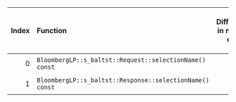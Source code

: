 |   Index | Function                                                 |   Difference in number of lines |   Function size difference in bytes | Disassembly                                                             |   Number of lines in `assume` build |   Number of bytes in `assume` build |   Number of lines in `none` build |   Number of bytes in `none` build |
|--------:|:---------------------------------------------------------|--------------------------------:|------------------------------------:|:------------------------------------------------------------------------|------------------------------------:|------------------------------------:|----------------------------------:|----------------------------------:|
|       0 | `BloombergLP::s_baltst::Request::selectionName() const`  |                               2 |                                   0 | [Assumed](0.assume.s.txt), [Ignored](0.none.s.txt), [Diff](0.diff.html) |                                  48 |                             4413664 |                                48 |                           4413312 |
|       1 | `BloombergLP::s_baltst::Response::selectionName() const` |                               2 |                                   0 | [Assumed](1.assume.s.txt), [Ignored](1.none.s.txt), [Diff](1.diff.html) |                                  48 |                             4417232 |                                48 |                           4416880 |